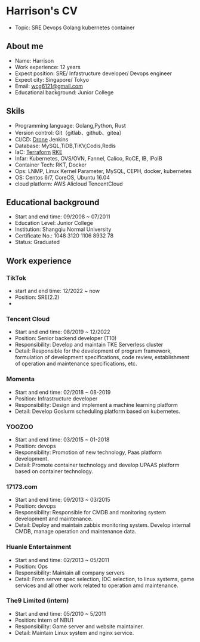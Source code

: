 # Harrison's CV

- Topic: SRE Devops Golang kubernetes container

## About me

- Name: Harrison
- Work experience: 12 years
- Expect position: SRE/ Infastructure developer/ Devops engineer
- Expect city: Singapore/ Tokyo
- Email: wcg6121@gmail.com
- Educational background: Junior College

## Skils

- Programming language: Golang,Python, Rust
- Version control: Git（gitlab、github、gitea）
- CI/CD: [Drone](https://github.com/drone/drone)  Jenkins
- Database: MySQL,TiDB,TiKV,Codis,Redis
- IaC: [Terraform](https://github.com/hashicorp/terraform) [RKE](https://github.com/rancher/rke)
- Infar: Kubernetes, OVS/OVN, Fannel, Calico, RoCE, IB, IPoIB
- Container Tech: RKT, Docker
- Ops: LNMP, Linux Kernel Parameter, MySQL, CEPH, docker, kubernetes
- OS: Centos 6/7, CoreOS, Ubuntu 16.04
- cloud platform: AWS Alicloud TencentCloud

## Educational background

- Start and end time: 09/2008 ~ 07/2011
- Education Level: Junior College
- Institution: Shangqiu Normal University
- Certificate No.: 1048 3120 1106 8932 78
- Status: Graduated

## Work experience

### TikTok

- start and end time: 12/2022 ~ now
- Position: SRE(2.2)
- 

### Tencent Cloud

- Start and end time: 08/2019 ~ 12/2022
- Position: Senior backend developer (T10)
- Responsibility: Develop and maintain TKE Serverless cluster
- Detail: Responsible for the development of program framework, formulation of development specifications, code review, establishment of operation and maintenance specifications, etc.

### Momenta

- Start and end time: 02/2018 ~ 08-2019
- Position: Infrastructure developer
- Responsibility: Design and implement a machine learning platform
- Detail: Develop Goslurm scheduling platform based on kubernetes.

### YOOZOO

- Start and end time: 03/2015 ~ 01-2018
- Position: devops
- Responsibility: Promotion of new technology, Paas platform development.
- Detail: Promote container technology and develop UPAAS platform based on container technology.

### 17173.com

- Start and end time: 09/2013 ~ 03/2015
- Position: devops
- Responsibility: Responsible for CMDB and monitoring system development and maintenance.
- Detail: Deploy and maintain zabbix monitoring system. Develop internal CMDB, manage operation and maintenance data.

### Huanle Entertainment

- Start and end time: 02/2013 ~ 05/2011
- Position: Ops
- Responsibility: Maintain all company servers
- Detail: From server spec selection, IDC selection, to linux systems, game services and all other work related to operation amd maintenance.

### The9 Limited (intern)

- Start and end time: 05/2010 ~ 5/2011
- Position: intern of NBU1
- Responsibility: Game server and website maintainer.
- Detail: Maintain Linux system and nginx service.
